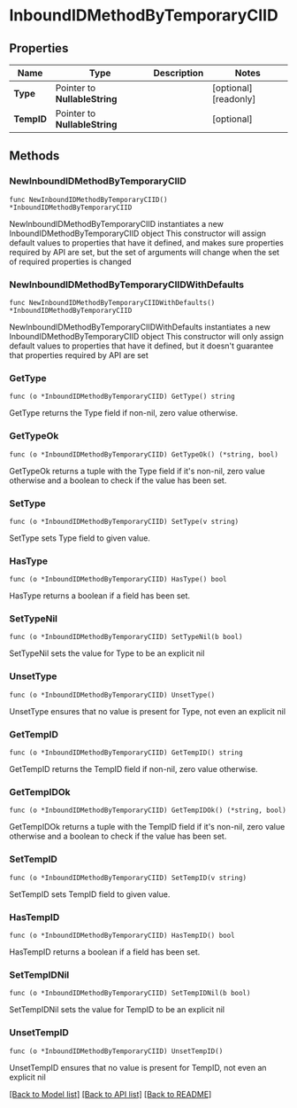 # InboundIDMethodByTemporaryCIID

## Properties

Name | Type | Description | Notes
------------ | ------------- | ------------- | -------------
**Type** | Pointer to **NullableString** |  | [optional] [readonly] 
**TempID** | Pointer to **NullableString** |  | [optional] 

## Methods

### NewInboundIDMethodByTemporaryCIID

`func NewInboundIDMethodByTemporaryCIID() *InboundIDMethodByTemporaryCIID`

NewInboundIDMethodByTemporaryCIID instantiates a new InboundIDMethodByTemporaryCIID object
This constructor will assign default values to properties that have it defined,
and makes sure properties required by API are set, but the set of arguments
will change when the set of required properties is changed

### NewInboundIDMethodByTemporaryCIIDWithDefaults

`func NewInboundIDMethodByTemporaryCIIDWithDefaults() *InboundIDMethodByTemporaryCIID`

NewInboundIDMethodByTemporaryCIIDWithDefaults instantiates a new InboundIDMethodByTemporaryCIID object
This constructor will only assign default values to properties that have it defined,
but it doesn't guarantee that properties required by API are set

### GetType

`func (o *InboundIDMethodByTemporaryCIID) GetType() string`

GetType returns the Type field if non-nil, zero value otherwise.

### GetTypeOk

`func (o *InboundIDMethodByTemporaryCIID) GetTypeOk() (*string, bool)`

GetTypeOk returns a tuple with the Type field if it's non-nil, zero value otherwise
and a boolean to check if the value has been set.

### SetType

`func (o *InboundIDMethodByTemporaryCIID) SetType(v string)`

SetType sets Type field to given value.

### HasType

`func (o *InboundIDMethodByTemporaryCIID) HasType() bool`

HasType returns a boolean if a field has been set.

### SetTypeNil

`func (o *InboundIDMethodByTemporaryCIID) SetTypeNil(b bool)`

 SetTypeNil sets the value for Type to be an explicit nil

### UnsetType
`func (o *InboundIDMethodByTemporaryCIID) UnsetType()`

UnsetType ensures that no value is present for Type, not even an explicit nil
### GetTempID

`func (o *InboundIDMethodByTemporaryCIID) GetTempID() string`

GetTempID returns the TempID field if non-nil, zero value otherwise.

### GetTempIDOk

`func (o *InboundIDMethodByTemporaryCIID) GetTempIDOk() (*string, bool)`

GetTempIDOk returns a tuple with the TempID field if it's non-nil, zero value otherwise
and a boolean to check if the value has been set.

### SetTempID

`func (o *InboundIDMethodByTemporaryCIID) SetTempID(v string)`

SetTempID sets TempID field to given value.

### HasTempID

`func (o *InboundIDMethodByTemporaryCIID) HasTempID() bool`

HasTempID returns a boolean if a field has been set.

### SetTempIDNil

`func (o *InboundIDMethodByTemporaryCIID) SetTempIDNil(b bool)`

 SetTempIDNil sets the value for TempID to be an explicit nil

### UnsetTempID
`func (o *InboundIDMethodByTemporaryCIID) UnsetTempID()`

UnsetTempID ensures that no value is present for TempID, not even an explicit nil

[[Back to Model list]](../README.md#documentation-for-models) [[Back to API list]](../README.md#documentation-for-api-endpoints) [[Back to README]](../README.md)


